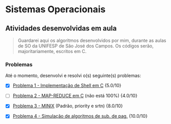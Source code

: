 # Sistemas Operacionais
## Atividades desenvolvidas em aula


> Guardarei aqui os algoritmos desenvolvidos por mim, durante as aulas de SO da UNIFESP de São José dos Campos. Os códigos serão, majoritariamente, escritos em C.

### Problemas

Até o momento, desenvolvi e resolvi o(s) seguinte(s) problemas:

- [x] [Problema 1 - Implementação de Shell em C](src/Problema%2001%20-%20SHELL/) {5.0/10}
- [ ] [Problema 2 - MAP-REDUCE em C](src/Problema%2002/) (não está 100%) {4.0/10}
- [x] [Problema 3 - MINIX](src/Problema%2003/) (Padrão, priority e srtn) {8.0/10}
- [x] [Problema 4 - Simulação de algoritmos de sub. de pag.](src/Problema%2004/) {10.0/10}

